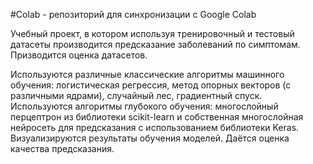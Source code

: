 #Colab - репозиторий для синхронизации с Google Colab

Учебный проект, в котором используя тренировочный и тестовый датасеты производится предсказание заболеваний по симптомам.
Призводится оценка датасетов.

Используются различные классические алгоритмы машинного обучения: логистическая регрессия, метод опорных векторов (с различными ядрами), случайный лес, градиентный спуск.
Используются алгоритмы глубокого обучения: многослойный перцептрон из библиотеки scikit-learn и собственная многослойная нейросеть для предсказания с использованием библиотеки Keras.
Визуализируются результаты обучения моделей.
Даётся оценка качества предсказания.

